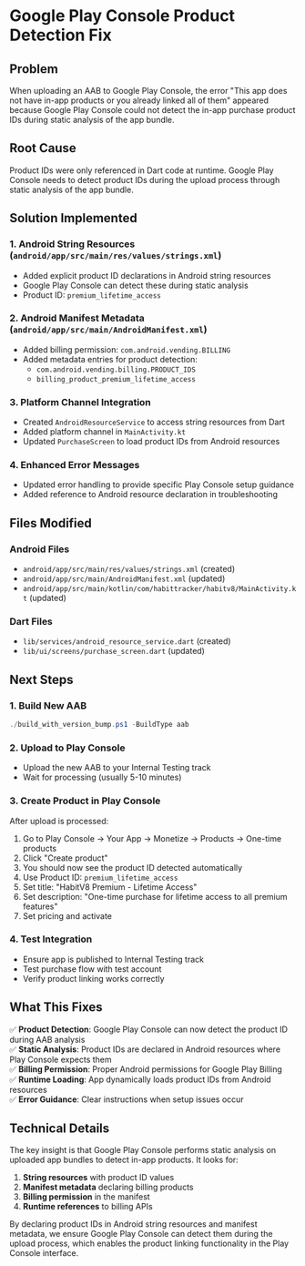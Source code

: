 # Google Play Console Product Detection Fix

## Problem
When uploading an AAB to Google Play Console, the error "This app does not have in-app products or you already linked all of them" appeared because Google Play Console could not detect the in-app purchase product IDs during static analysis of the app bundle.

## Root Cause
Product IDs were only referenced in Dart code at runtime. Google Play Console needs to detect product IDs during the upload process through static analysis of the app bundle.

## Solution Implemented

### 1. Android String Resources (`android/app/src/main/res/values/strings.xml`)
- Added explicit product ID declarations in Android string resources
- Google Play Console can detect these during static analysis
- Product ID: `premium_lifetime_access`

### 2. Android Manifest Metadata (`android/app/src/main/AndroidManifest.xml`)
- Added billing permission: `com.android.vending.BILLING`
- Added metadata entries for product detection:
  - `com.android.vending.billing.PRODUCT_IDS`
  - `billing_product_premium_lifetime_access`

### 3. Platform Channel Integration
- Created `AndroidResourceService` to access string resources from Dart
- Added platform channel in `MainActivity.kt`
- Updated `PurchaseScreen` to load product IDs from Android resources

### 4. Enhanced Error Messages
- Updated error handling to provide specific Play Console setup guidance
- Added reference to Android resource declaration in troubleshooting

## Files Modified

### Android Files
- `android/app/src/main/res/values/strings.xml` (created)
- `android/app/src/main/AndroidManifest.xml` (updated)
- `android/app/src/main/kotlin/com/habittracker/habitv8/MainActivity.kt` (updated)

### Dart Files
- `lib/services/android_resource_service.dart` (created)
- `lib/ui/screens/purchase_screen.dart` (updated)

## Next Steps

### 1. Build New AAB
```powershell
./build_with_version_bump.ps1 -BuildType aab
```

### 2. Upload to Play Console
- Upload the new AAB to your Internal Testing track
- Wait for processing (usually 5-10 minutes)

### 3. Create Product in Play Console
After upload is processed:
1. Go to Play Console → Your App → Monetize → Products → One-time products
2. Click "Create product"
3. You should now see the product ID detected automatically
4. Use Product ID: `premium_lifetime_access`
5. Set title: "HabitV8 Premium - Lifetime Access"
6. Set description: "One-time purchase for lifetime access to all premium features"
7. Set pricing and activate

### 4. Test Integration
- Ensure app is published to Internal Testing track
- Test purchase flow with test account
- Verify product linking works correctly

## What This Fixes

✅ **Product Detection**: Google Play Console can now detect the product ID during AAB analysis  
✅ **Static Analysis**: Product IDs are declared in Android resources where Play Console expects them  
✅ **Billing Permission**: Proper Android permissions for Google Play Billing  
✅ **Runtime Loading**: App dynamically loads product IDs from Android resources  
✅ **Error Guidance**: Clear instructions when setup issues occur  

## Technical Details

The key insight is that Google Play Console performs static analysis on uploaded app bundles to detect in-app products. It looks for:

1. **String resources** with product ID values
2. **Manifest metadata** declaring billing products
3. **Billing permission** in the manifest
4. **Runtime references** to billing APIs

By declaring product IDs in Android string resources and manifest metadata, we ensure Google Play Console can detect them during the upload process, which enables the product linking functionality in the Play Console interface.